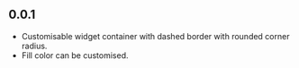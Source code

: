 ## 0.0.1

* Customisable widget container with dashed border with rounded corner radius.
* Fill color can be customised.
